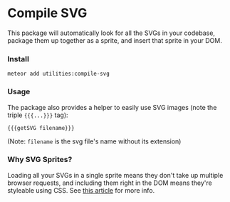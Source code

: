 # Compile SVG

This package will automatically look for all the SVGs in your codebase, package them up together as a sprite, and insert that sprite in your DOM. 

### Install

```
meteor add utilities:compile-svg
```

### Usage

The package also provides a helper to easily use SVG images (note the triple `{{{...}}}` tag):

```
{{{getSVG filename}}}
```

(Note: `filename` is the svg file's name without its extension)

### Why SVG Sprites?

Loading all your SVGs in a single sprite means they don't take up multiple browser requests, and including them right in the DOM means they're styleable using CSS. See [this article](https://css-tricks.com/svg-symbol-good-choice-icons/) for more info. 